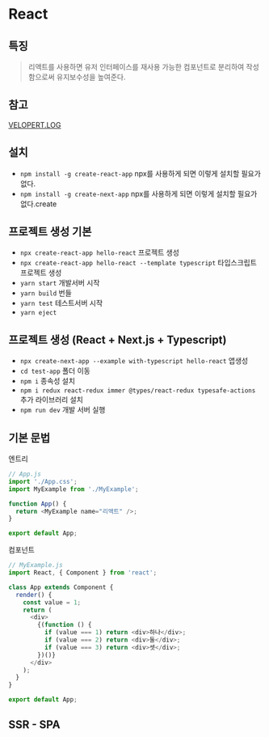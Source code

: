 # React

## 특징

> 리액트를 사용하면 유저 인터페이스를 재사용 가능한 컴포넌트로 분리하여 작성함으로써 유지보수성을 높여준다.

## 참고

[VELOPERT.LOG](https://velopert.com/reactjs-tutorials)

## 설치

- `npm install -g create-react-app` npx를 사용하게 되면 이렇게 설치할 필요가 없다.
- `npm install -g create-next-app` npx를 사용하게 되면 이렇게 설치할 필요가 없다.create

## 프로젝트 생성 기본

- `npx create-react-app hello-react` 프로젝트 생성
- `npx create-react-app hello-react --template typescript` 타입스크립트 프로젝트 생성
- `yarn start` 개발서버 시작
- `yarn build` 번들
- `yarn test` 테스트서버 시작
- `yarn eject`

## 프로젝트 생성 (React + Next.js + Typescript)

- `npx create-next-app --example with-typescript hello-react` 앱생성
- `cd test-app` 폴더 이동
- `npm i` 종속성 설치
- `npm i redux react-redux immer @types/react-redux typesafe-actions` 추가 라이브러리 설치
- `npm run dev` 개발 서버 실행

## 기본 문법

엔트리

```javascript
// App.js
import './App.css';
import MyExample from './MyExample';

function App() {
  return <MyExample name="리액트" />;
}

export default App;
```

컴포넌트

```javascript
// MyExample.js
import React, { Component } from 'react';

class App extends Component {
  render() {
    const value = 1;
    return (
      <div>
        {(function () {
          if (value === 1) return <div>하나</div>;
          if (value === 2) return <div>둘</div>;
          if (value === 3) return <div>셋</div>;
        })()}
      </div>
    );
  }
}

export default App;
```

## SSR - SPA
